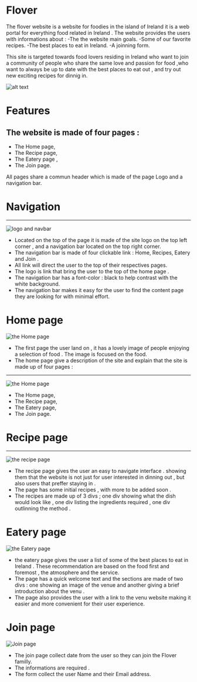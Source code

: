 # **Flover**

The flover website is a website for foodies in the island of Ireland it is a web portal for everything food related in Ireland . The website provides the users with informations about :
-The the website main goals.
-Some of our favorite recipes.
-The best places to eat in Ireland.
-A joinning form.

This site is targeted towards food lovers residing in Ireland who want to join a community of people who share the same love and passion for food ,who want to always be up to date with the best places to eat out , and try out new exciting recipes for dinnig in.

![alt text](https://github.com/Medhmo/project-one/blob/main/assets/images/ami.responsive.png)

# **Features**

The website is made of four pages : 
---
- The Home page,
- The Recipe page,
- The Eatery page ,
- The Join page.

All pages share a commun header which is made of the page Logo and a navigation bar.

# Navigation #
--- 
![logo and navbar](https://github.com/Medhmo/project-one/blob/main/assets/images/logo%20and%20nav%20bar.png)
- Located on the top of the page it is made of the site logo on the top left corner , and a navigation bar located on the top right corner. 
- The navigation bar is made of four clickable link : Home, Recipes, Eatery and Join . 
- All link will direct the user to the top of their respectives pages.
- The logo is link that bring the user to the top of the home page .
- The navigation bar has a font-color : black to help contrast with the white background.
- The navigation bar makes it easy for the user to find the content page they are looking for with minimal effort.


# Home page #
![the Home page](https://github.com/Medhmo/project-one/blob/main/assets/images/home%20page%20image.png )
- The first page the user land on , it has a lovely image of people enjoying a selection of food . The image is focused on the food.
- The home page give a description of the site and explain that the site is made up of four pages :
---
![the Home page](https://github.com/Medhmo/project-one/blob/main/assets/images/home%20page%20content.png)
- The Home page,
- The Recipe page,
- The Eatery page,
- The Join page.

# Recipe page #
---
![the recipe page]()
- The recipe page gives the user an easy to navigate interface . showing them that the website is not just for user interested in dinning out , but also users that preffer staying in .
- The page has some initial recipes , with more to be added soon .
- The recipes are made up of 3 divs ; one div showing what the dish would look like , one div listing the ingredients required , one div outlinning the method .

# Eatery page #

![the Eatery page]()
- the eatery page gives the user a list of some of the best places to eat in Ireland . These recommendation are based on the food first and foremost , the atmosphere and the service.
- The page has a quick welcome text and the sections are made of two divs : one showing an image of the venue and another giving a brief introduction about the venu .
- The page also provides the user with a link to the venu website making it easier and more convenient for their user experience.

# Join page #

![Join page]()
- The join page collect date from the user so they can join the Flover familly.
- The informations are required .
- The form collect the user Name and their Email address.












